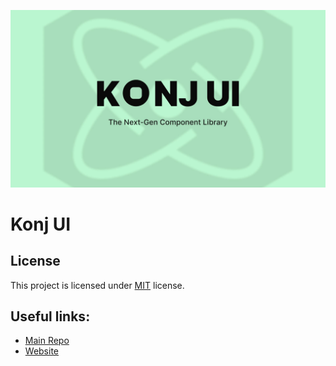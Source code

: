 ![banner](./assets/gh-banner-preact.jpg)

# Konj UI

## License

This project is licensed under [MIT](./LICENSE) license.

## Useful links:

- [Main Repo](https://github.com/konj-org/ui)
- [Website](https://ui.konj.org/)
